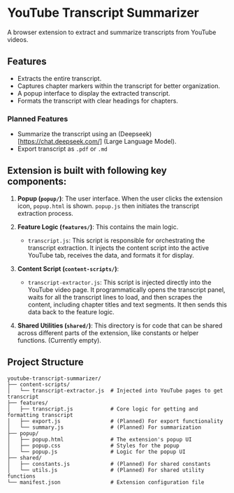 # YouTube Transcript Summarizer

A browser extension to extract and summarize transcripts from YouTube videos.

## Features

- Extracts the entire transcript.
- Captures chapter markers within the transcript for better organization.
- A popup interface to display the extracted transcript.
- Formats the transcript with clear headings for chapters.

### Planned Features

- Summarize the transcript using an (Deepseek)[https://chat.deepseek.com/] (Large Language Model).
- Export transcript as `.pdf` or `.md`

## Extension is built with following key components:

1.  **Popup (`popup/`)**: The user interface. When the user clicks the extension icon, `popup.html` is shown. `popup.js` then initiates the transcript extraction process.

2.  **Feature Logic (`features/`)**: This contains the main logic.
    - `transcript.js`: This script is responsible for orchestrating the transcript extraction. It injects the content script into the active YouTube tab, receives the data, and formats it for display.

3.  **Content Script (`content-scripts/`)**:
    - `transcript-extractor.js`: This script is injected directly into the YouTube video page. It programmatically opens the transcript panel, waits for all the transcript lines to load, and then scrapes the content, including chapter titles and text segments. It then sends this data back to the feature logic.

4.  **Shared Utilities (`shared/`)**: This directory is for code that can be shared across different parts of the extension, like constants or helper functions. (Currently empty).

## Project Structure

```
youtube-transcript-summarizer/
├── content-scripts/
│   └── transcript-extractor.js  # Injected into YouTube pages to get transcript
├── features/
│   ├── transcript.js            # Core logic for getting and formatting transcript
│   ├── export.js                # (Planned) For export functionality
│   └── summary.js               # (Planned) For summarization
├── popup/
│   ├── popup.html               # The extension's popup UI
│   ├── popup.css                # Styles for the popup
│   └── popup.js                 # Logic for the popup UI
├── shared/
│   ├── constants.js             # (Planned) For shared constants
│   └── utils.js                 # (Planned) For shared utility functions
└── manifest.json                # Extension configuration file
```

